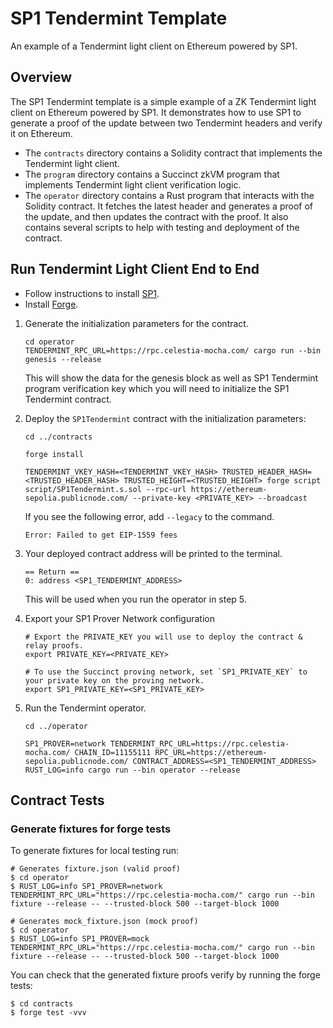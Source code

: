# SP1 Tendermint Template

An example of a Tendermint light client on Ethereum powered by SP1.

## Overview

The SP1 Tendermint template is a simple example of a ZK Tendermint light client on Ethereum powered by SP1. It demonstrates how to use SP1 to generate a proof of the update between two Tendermint headers and verify it on Ethereum.

* The `contracts` directory contains a Solidity contract that implements the Tendermint light client.
* The `program` directory contains a Succinct zkVM program that implements Tendermint light client verification logic.
* The `operator` directory contains a Rust program that interacts with the Solidity contract. It fetches the latest header and generates a proof of the update, and then updates the contract with the proof. It also contains several scripts to help with testing and deployment of the contract.

## Run Tendermint Light Client End to End

* Follow instructions to install [SP1](https://succinctlabs.github.io/sp1/).
* Install [Forge](https://book.getfoundry.sh/getting-started/installation.html).

1. Generate the initialization parameters for the contract.

    ```shell
    cd operator
    TENDERMINT_RPC_URL=https://rpc.celestia-mocha.com/ cargo run --bin genesis --release
    ```

    This will show the data for the genesis block as well as SP1 Tendermint program verification key
    which you will need to initialize the SP1 Tendermint contract.

2. Deploy the `SP1Tendermint` contract with the initialization parameters:

    ```shell
    cd ../contracts

    forge install

    TENDERMINT_VKEY_HASH=<TENDERMINT_VKEY_HASH> TRUSTED_HEADER_HASH=<TRUSTED_HEADER_HASH> TRUSTED_HEIGHT=<TRUSTED_HEIGHT> forge script script/SP1Tendermint.s.sol --rpc-url https://ethereum-sepolia.publicnode.com/ --private-key <PRIVATE_KEY> --broadcast
    ```

    If you see the following error, add `--legacy` to the command.
    ```shell
    Error: Failed to get EIP-1559 fees    
    ```

3. Your deployed contract address will be printed to the terminal.

    ```shell
    == Return ==
    0: address <SP1_TENDERMINT_ADDRESS>
    ```

    This will be used when you run the operator in step 5.

4. Export your SP1 Prover Network configuration
    ```shell
    # Export the PRIVATE_KEY you will use to deploy the contract & relay proofs.
    export PRIVATE_KEY=<PRIVATE_KEY>

    # To use the Succinct proving network, set `SP1_PRIVATE_KEY` to your private key on the proving network.
    export SP1_PRIVATE_KEY=<SP1_PRIVATE_KEY>
    ```

5. Run the Tendermint operator.
    ```shell
    cd ../operator

    SP1_PROVER=network TENDERMINT_RPC_URL=https://rpc.celestia-mocha.com/ CHAIN_ID=11155111 RPC_URL=https://ethereum-sepolia.publicnode.com/ CONTRACT_ADDRESS=<SP1_TENDERMINT_ADDRESS> RUST_LOG=info cargo run --bin operator --release
    ```

## Contract Tests
### Generate fixtures for forge tests

To generate fixtures for local testing run:

```shell
# Generates fixture.json (valid proof)
$ cd operator
$ RUST_LOG=info SP1_PROVER=network TENDERMINT_RPC_URL="https://rpc.celestia-mocha.com/" cargo run --bin fixture --release -- --trusted-block 500 --target-block 1000

# Generates mock_fixture.json (mock proof)
$ cd operator
$ RUST_LOG=info SP1_PROVER=mock TENDERMINT_RPC_URL="https://rpc.celestia-mocha.com/" cargo run --bin fixture --release -- --trusted-block 500 --target-block 1000
```

You can check that the generated fixture proofs verify by running the forge tests:
```shell
$ cd contracts
$ forge test -vvv
```
